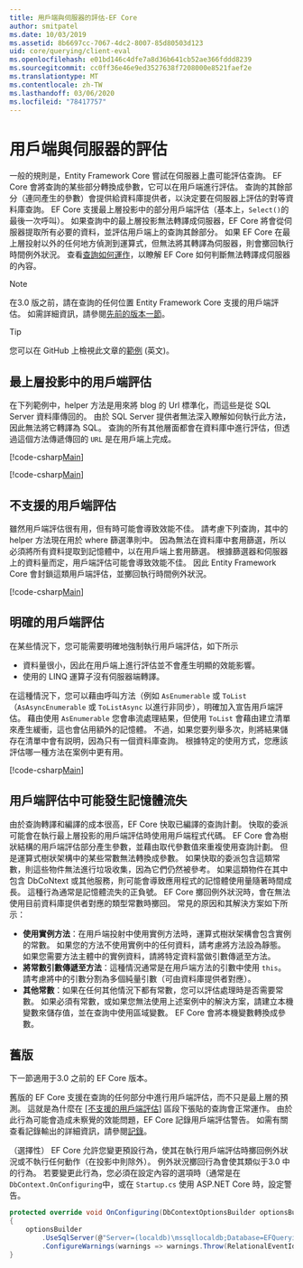 ```yaml
---
title: 用戶端與伺服器的評估-EF Core
author: smitpatel
ms.date: 10/03/2019
ms.assetid: 8b6697cc-7067-4dc2-8007-85d80503d123
uid: core/querying/client-eval
ms.openlocfilehash: e01bd146c4dfe7a8d36b641cb52ae366fddd8239
ms.sourcegitcommit: cc0ff36e46e9ed3527638f7208000e8521faef2e
ms.translationtype: MT
ms.contentlocale: zh-TW
ms.lasthandoff: 03/06/2020
ms.locfileid: "78417757"
---
```

# <a name="client-vs-server-evaluation"></a>用戶端與伺服器的評估

一般的規則是，Entity Framework Core 嘗試在伺服器上盡可能評估查詢。 EF Core 會將查詢的某些部分轉換成參數，它可以在用戶端進行評估。 查詢的其餘部分（連同產生的參數）會提供給資料庫提供者，以決定要在伺服器上評估的對等資料庫查詢。 EF Core 支援最上層投影中的部分用戶端評估（基本上，`Select()`的最後一次呼叫）。 如果查詢中的最上層投影無法轉譯成伺服器，EF Core 將會從伺服器提取所有必要的資料，並評估用戶端上的查詢其餘部分。 如果 EF Core 在最上層投射以外的任何地方偵測到運算式，但無法將其轉譯為伺服器，則會擲回執行時間例外狀況。 查看[查詢如何運作](xref:core/querying/how-query-works)，以瞭解 EF Core 如何判斷無法轉譯成伺服器的內容。

> [!NOTE]
> 在3.0 版之前，請在查詢的任何位置 Entity Framework Core 支援的用戶端評估。 如需詳細資訊，請參閱[先前的版本一節](#previous-versions)。

> [!TIP]
> 您可以在 GitHub 上檢視此文章的[範例](https://github.com/dotnet/EntityFramework.Docs/tree/master/samples/core/Querying) \(英文\)。

## <a name="client-evaluation-in-the-top-level-projection"></a>最上層投影中的用戶端評估

在下列範例中，helper 方法是用來將 blog 的 Url 標準化，而這些是從 SQL Server 資料庫傳回的。 由於 SQL Server 提供者無法深入瞭解如何執行此方法，因此無法將它轉譯為 SQL。 查詢的所有其他層面都會在資料庫中進行評估，但透過這個方法傳遞傳回的 `URL` 是在用戶端上完成。

[!code-csharp[Main](../../../samples/core/Querying/ClientEval/Sample.cs#ClientProjection)]

[!code-csharp[Main](../../../samples/core/Querying/ClientEval/Sample.cs#ClientMethod)]

## <a name="unsupported-client-evaluation"></a>不支援的用戶端評估

雖然用戶端評估很有用，但有時可能會導致效能不佳。 請考慮下列查詢，其中的 helper 方法現在用於 where 篩選準則中。 因為無法在資料庫中套用篩選，所以必須將所有資料提取到記憶體中，以在用戶端上套用篩選。 根據篩選器和伺服器上的資料量而定，用戶端評估可能會導致效能不佳。 因此 Entity Framework Core 會封鎖這類用戶端評估，並擲回執行時間例外狀況。

[!code-csharp[Main](../../../samples/core/Querying/ClientEval/Sample.cs#ClientWhere)]

## <a name="explicit-client-evaluation"></a>明確的用戶端評估

在某些情況下，您可能需要明確地強制執行用戶端評估，如下所示

- 資料量很小，因此在用戶端上進行評估並不會產生明顯的效能影響。
- 使用的 LINQ 運算子沒有伺服器端轉譯。

在這種情況下，您可以藉由呼叫方法（例如 `AsEnumerable` 或 `ToList` （`AsAsyncEnumerable` 或 `ToListAsync` 以進行非同步），明確加入宣告用戶端評估。 藉由使用 `AsEnumerable` 您會串流處理結果，但使用 `ToList` 會藉由建立清單來產生緩衝，這也會佔用額外的記憶體。 不過，如果您要列舉多次，則將結果儲存在清單中會有説明，因為只有一個資料庫查詢。 根據特定的使用方式，您應該評估哪一種方法在案例中更有用。

[!code-csharp[Main](../../../samples/core/Querying/ClientEval/Sample.cs#ExplicitClientEval)]

## <a name="potential-memory-leak-in-client-evaluation"></a>用戶端評估中可能發生記憶體流失

由於查詢轉譯和編譯的成本很高，EF Core 快取已編譯的查詢計劃。 快取的委派可能會在執行最上層投影的用戶端評估時使用用戶端程式代碼。 EF Core 會為樹狀結構的用戶端評估部分產生參數，並藉由取代參數值來重複使用查詢計劃。 但是運算式樹狀架構中的某些常數無法轉換成參數。 如果快取的委派包含這類常數，則這些物件無法進行垃圾收集，因為它們仍然被參考。 如果這類物件在其中包含 DbCoNtext 或其他服務，則可能會導致應用程式的記憶體使用量隨著時間成長。 這種行為通常是記憶體流失的正負號。 EF Core 擲回例外狀況時，會在無法使用目前資料庫提供者對應的類型常數時擲回。 常見的原因和其解決方案如下所示：

- **使用實例方法**：在用戶端投射中使用實例方法時，運算式樹狀架構會包含實例的常數。 如果您的方法不使用實例中的任何資料，請考慮將方法設為靜態。 如果您需要方法主體中的實例資料，請將特定資料當做引數傳遞至方法。
- **將常數引數傳遞至方法**：這種情況通常是在用戶端方法的引數中使用 `this`。 請考慮將中的引數分割為多個純量引數（可由資料庫提供者對應）。
- **其他常數**：如果在任何其他情況下都有常數，您可以評估處理時是否需要常數。 如果必須有常數，或如果您無法使用上述案例中的解決方案，請建立本機變數來儲存值，並在查詢中使用區域變數。 EF Core 會將本機變數轉換成參數。

## <a name="previous-versions"></a>舊版

下一節適用于3.0 之前的 EF Core 版本。

舊版的 EF Core 支援在查詢的任何部分中進行用戶端評估，而不只是最上層的預測。 這就是為什麼在 [[不支援的用戶端評估](#unsupported-client-evaluation)] 區段下張貼的查詢會正常運作。 由於此行為可能會造成未察覺的效能問題，EF Core 記錄用戶端評估警告。 如需有關查看記錄輸出的詳細資訊，請參閱[記錄](xref:core/miscellaneous/logging)。

（選擇性） EF Core 允許您變更預設行為，使其在執行用戶端評估時擲回例外狀況或不執行任何動作（在投影中則除外）。 例外狀況擲回行為會使其類似于3.0 中的行為。 若要變更此行為，您必須在設定內容的選項時（通常是在 `DbContext.OnConfiguring`中，或在 `Startup.cs` 使用 ASP.NET Core 時，設定警告。

```csharp
protected override void OnConfiguring(DbContextOptionsBuilder optionsBuilder)
{
    optionsBuilder
        .UseSqlServer(@"Server=(localdb)\mssqllocaldb;Database=EFQuerying;Trusted_Connection=True;")
        .ConfigureWarnings(warnings => warnings.Throw(RelationalEventId.QueryClientEvaluationWarning));
}
```
